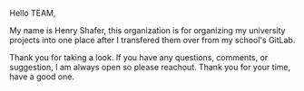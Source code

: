 Hello TEAM,

My name is Henry Shafer, this organization is for organizing my university projects into one place after I transfered them over from my school's GitLab.

Thank you for taking a look. If you have any questions, comments, or suggestion, I am always open so please reachout. Thank you for your time, have a good one.
